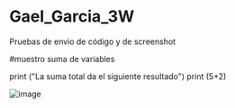 # Gael_Garcia_3W
Pruebas de envio de código y de  screenshot

#muestro suma de variables

print ("La suma total da el siguiente resultado")
print (5+2)

![image](https://github.com/user-attachments/assets/e8f7c74b-2411-4c70-b778-41ad3a5d2a93)
